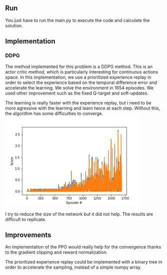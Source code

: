 ## Run
You just have to run the main.py to execute the code and calculate the solution.

## Implementation
### DDPG
The method implemented for this problem is a DDPG method. This is an actor critic method, which is particularly interesting for continuous actions space.
In this implementation, we use a prioritized experience replay in order to select the experience based on the temporal difference error and accelerate the learning.
We solve the environment in 1654 episodes.  We used other improvement such as the fixed Q-target and soft-updates.

The learning is really faster with the experience replay, but i need to be more agressive with the learning and learn twice at each step.
Without this, the algorithm has some difficulties to converge.
![Reward](plot_reward.png)

I try to reduce the size of the network but it did not help. The results are  difficult to replicate.

## Improvements

An implementation of the PPO would really help for the convergence thanks to the gradient clipping and reward normalization.

The prioritized experience replay could be implemented with a binary tree in order to accelerate the sampling, instead of a simple numpy array.
